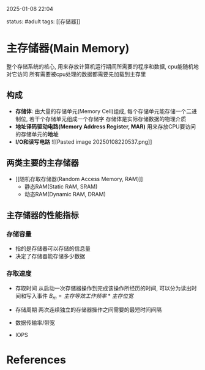 2025-01-08    22:04

status: #adult 
tags: [[存储器]]


# 主存储器(Main Memory)

整个存储系统的核心, 用来存放计算机运行期间所需要的程序和数据, cpu能随机地对它访问
所有需要被cpu处理的数据都需要先加载到主存里

## 构成

- **存储体**: 
	由大量的存储单元(Memory Cell)组成, 每个存储单元能存储一个二进制位, 若干个存储单元组成一个存储字
	存储体是实际存储数据的物理介质
- **地址译码驱动电路(Memory Address Register, MAR)**
	用来存放CPU要访问的存储单元的**地址**
- **I/O和读写电路**
![[Pasted image 20250108220537.png]]

## 两类主要的主存储器

- [[随机存取存储器(Random Access Memory, RAM)]]
	- 静态RAM(Static RAM, SRAM)
	- 动态RAM(Dynamic RAM, DRAM)

## 主存储器的性能指标

### 存储容量
- 指的是存储器可以存储的信息量
- 决定了存储器能存储多少数据
### 存取速度
- 存取时间
	从启动一次存储器操作到完成该操作所经历的时间, 可以分为读出时间和写入事件
	$B_m=主存等效工作频率*主存位宽$

- 存储周期
	两次连续独立的存储器操作之间需要的最短时间间隔

- 数据传输率/带宽
	

- IOPS




# References
